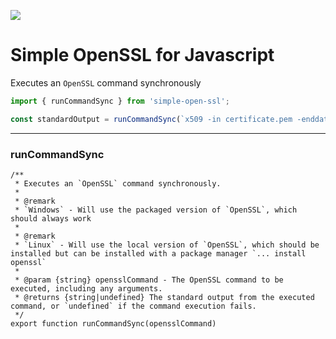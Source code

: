 [![](https://i.imgur.com/nSEjI0t.jpeg)](https://github.com/FirstTimeEZ/server-ssl/archive/refs/heads/main.zip)

# Simple OpenSSL for Javascript

Executes an `OpenSSL` command synchronously

```javascript
import { runCommandSync } from 'simple-open-ssl';

const standardOutput = runCommandSync(`x509 -in certificate.pem -enddate -noout`);
```

---------------------

### runCommandSync

```
/**
 * Executes an `OpenSSL` command synchronously.
 * 
 * @remark
 * `Windows` - Will use the packaged version of `OpenSSL`, which should always work
 * 
 * @remark
 * `Linux` - Will use the local version of `OpenSSL`, which should be installed but can be installed with a package manager `... install openssl`
 *
 * @param {string} opensslCommand - The OpenSSL command to be executed, including any arguments.
 * @returns {string|undefined} The standard output from the executed command, or `undefined` if the command execution fails.
 */
export function runCommandSync(opensslCommand)
```